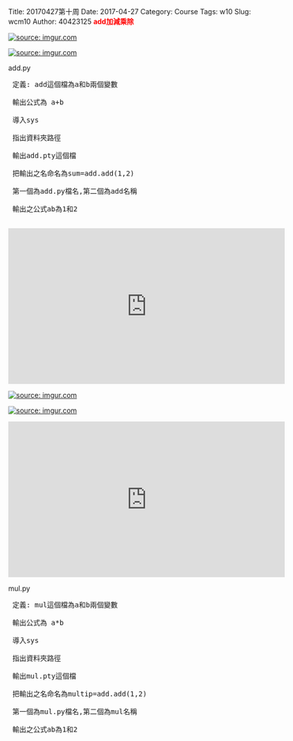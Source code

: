 Title: 20170427第十周
Date: 2017-04-27
Category: Course
Tags: w10
Slug: wcm10
Author: 40423125
<b><font color="red">add加減乘除</font></b>

<!-- PELICAN_END_SUMMARY -->
<a href="http://imgur.com/0TYamHO"><img src="http://i.imgur.com/0TYamHO.png" title="source: imgur.com" /></a>

<a href="http://imgur.com/IaDSIO8"><img src="http://i.imgur.com/IaDSIO8.png" title="source: imgur.com" /></a>

add.py
<pre class="brush:python">
 定義: add這個檔為a和b兩個變數
 
 輸出公式為 a+b
 
 導入sys
 
 指出資料夾路徑
 
 輸出add.pty這個檔
 
 把輸出之名命名為sum=add.add(1,2)    
 
 第一個為add.py檔名,第二個為add名稱
 
 輸出之公式ab為1和2
 </pre>
 

<iframe width="560" height="315" src="https://www.youtube.com/embed/bizyKVPJTLU" frameborder="0" allowfullscreen></iframe>


<a href="http://imgur.com/UpAUFjq"><img src="http://i.imgur.com/UpAUFjq.png" title="source: imgur.com" /></a>

<a href="http://imgur.com/7orElFU"><img src="http://i.imgur.com/7orElFU.png" title="source: imgur.com" /></a>

<iframe width="560" height="315" src="https://www.youtube.com/embed/l7mBQEPyYYE" frameborder="0" allowfullscreen></iframe>



mul.py
<pre class="brush:python">
 定義: mul這個檔為a和b兩個變數
 
 輸出公式為 a*b
 
 導入sys
 
 指出資料夾路徑
 
 輸出mul.pty這個檔
 
 把輸出之名命名為multip=add.add(1,2)    
 
 第一個為mul.py檔名,第二個為mul名稱
 
 輸出之公式ab為1和2
 </pre>
